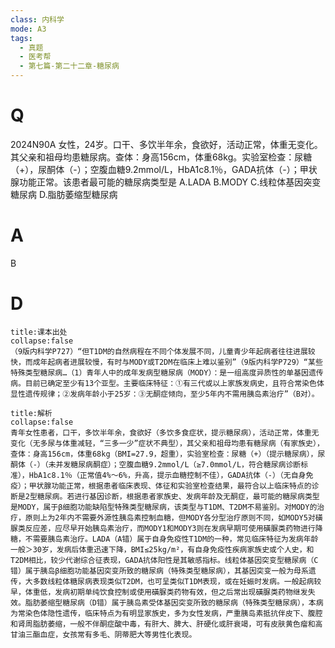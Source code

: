 ```yaml
---
class: 内科学
mode: A3
tags:
  - 真题
  - 医考帮
  - 第七篇-第二十二章-糖尿病
---
```


# Q
2024N90A 女性，24岁。口干、多饮半年余，食欲好，活动正常，体重无变化。其父亲和祖母均患糖尿病。查体：身高156cm，体重68kg。实验室检查：尿糖（+），尿酮体（-）；空腹血糖9.2mmol/L，HbA1c8.1％，GADA抗体（-）；甲状腺功能正常。该患者最可能的糖尿病类型是
A.LADA
B.MODY
C.线粒体基因突变糖尿病
D.脂肪萎缩型糖尿病

# A
B
# D
```ad-note
title:课本出处
collapse:false
（9版内科学P727）“但T1DM的自然病程在不同个体发展不同，儿童青少年起病者往往进展较快，而成年起病者进展较慢，有时与MODY或T2DM在临床上难以鉴别”（9版内科学P729）“某些特殊类型糖尿病…（1）青年人中的成年发病型糖尿病（MODY）：是一组高度异质性的单基因遗传病。目前已确定至少有13个亚型。主要临床特征：①有三代或以上家族发病史，且符合常染色体显性遗传规律；②发病年龄小于25岁：③无酮症倾向，至少5年内不需用胰岛素治疗”（B对）。
```

```ad-summary
title:解析
collapse:false
青年女性患者，口干，多饮半年余，食欲好（多饮多食症状，提示糖尿病），活动正常，体重无变化（无多尿与体重减轻，“三多一少”症状不典型），其父亲和祖母均患有糖尿病（有家族史），查体：身高156cm，体重68kg（BMI=27.9，超重），实验室检查：尿糖（+）（提示糖尿病），尿酮体（-）（未并发糖尿病酮症）；空腹血糖9.2mmol/L（≥7.0mmol/L，符合糖尿病诊断标准），HbA1c8.1％（正常值4%～6%，升高，提示血糖控制不佳），GADA抗体（-）（无自身免疫）；甲状腺功能正常，根据患者临床表现、体征和实验室检查结果，最符合以上临床特点的诊断是2型糖尿病。若进行基因诊断，根据患者家族史、发病年龄及无酮症，最可能的糖尿病类型是MODY，属于β细胞功能缺陷型特殊类型糖尿病，该类型与T1DM、T2DM不易鉴别。对MODY的治疗，原则上为2年内不需要外源性胰岛素控制血糖，但MODY各分型治疗原则不同，如MODY5对磺脲类反应差，应尽早开始胰岛素治疗，而MODY1和MODY3则在发病早期可使用磺脲类药物进行降糖，不需要胰岛素治疗。LADA（A错）属于自身免疫性T1DM的一种，常见临床特征为发病年龄一般＞30岁，发病后体重迅速下降，BMI≤25kg/m²，有自身免疫性疾病家族史或个人史，和T2DM相比，较少代谢综合征表现，GADA抗体阳性是其敏感指标。线粒体基因突变型糖尿病（C错）属于胰岛β细胞功能基因突变所致的糖尿病（特殊类型糖尿病），其基因突变一般为母系遗传，大多数线粒体糖尿病表现类似T2DM，也可呈类似T1DM表现，或在妊娠时发病。一般起病较早，体重低，发病初期单纯饮食控制或使用磺脲类药物有效，但之后常出现磺脲类药物继发失效。脂肪萎缩型糖尿病（D错）属于胰岛素受体基因突变所致的糖尿病（特殊类型糖尿病），本病为常染色体隐性遗传，临床特点为有明显家族史，多为女性发病，严重胰岛素抵抗伴皮下、腹腔和肾周脂肪萎缩，一般不伴酮症酸中毒，有肝大、脾大、肝硬化或肝衰竭，可有皮肤黄色瘤和高甘油三酯血症，女孩常有多毛、阴蒂肥大等男性化表现。
```

